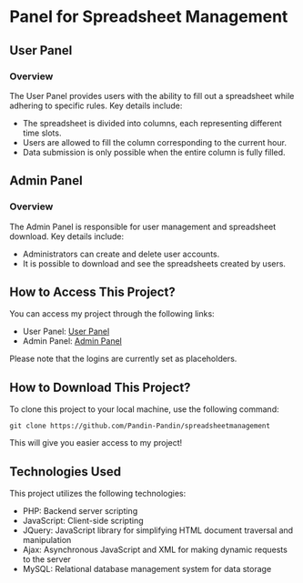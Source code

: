 # Panel for Spreadsheet Management

## User Panel

### Overview

The User Panel provides users with the ability to fill out a spreadsheet while adhering to specific rules. Key details include:

- The spreadsheet is divided into columns, each representing different time slots.
- Users are allowed to fill the column corresponding to the current hour.
- Data submission is only possible when the entire column is fully filled.

## Admin Panel

### Overview

The Admin Panel is responsible for user management and spreadsheet download. Key details include:

- Administrators can create and delete user accounts.
- It is possible to download and see the spreadsheets created by users.

## How to Access This Project?

You can access my project through the following links:

- User Panel: [User Panel](https://pandin.website/teste)
- Admin Panel: [Admin Panel](https://pandin.website/teste/admin)

Please note that the logins are currently set as placeholders.

## How to Download This Project?

To clone this project to your local machine, use the following command:

```git clone https://github.com/Pandin-Pandin/spreadsheetmanagement```

This will give you easier access to my project!

## Technologies Used

This project utilizes the following technologies:

- PHP: Backend server scripting
- JavaScript: Client-side scripting
- JQuery: JavaScript library for simplifying HTML document traversal and manipulation
- Ajax: Asynchronous JavaScript and XML for making dynamic requests to the server
- MySQL: Relational database management system for data storage
